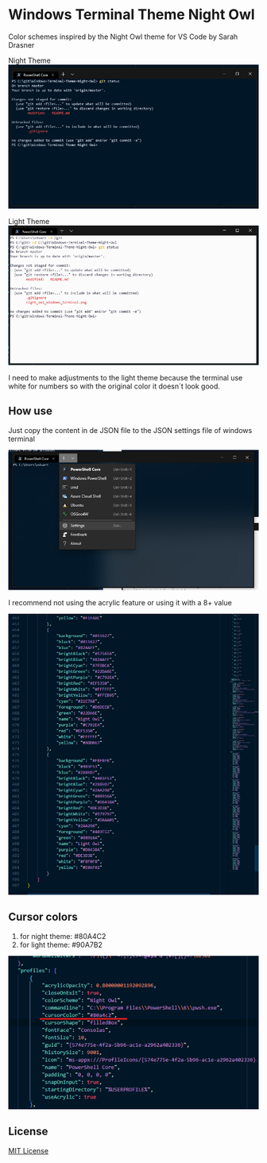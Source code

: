 # Windows Terminal Theme Night Owl

Color schemes inspired by the Night Owl theme for VS Code by Sarah Drasner

Night Theme
![Image night theme](night_owl_windows_terminal.png)

Light Theme
![Image night theme](light_owl_windows_terminal.png)

I need to make adjustments to the light theme because the terminal use white 
for numbers so with the original color it doesn´t look good.

## How use

Just copy the content in de JSON file to the JSON settings file of windows 
terminal

![settings](settings.png)

I recommend not using the acrylic feature or using it with a 8+ value

![settings2](settings2.png)

## Cursor colors

1. for night theme: #80A4C2
2. for light theme: #90A7B2

![cursor](cursor_color.png)

## License

[MIT License](LICENSE.md)
